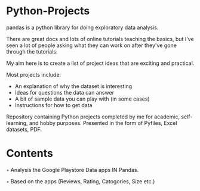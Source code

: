 # Python-Projects


pandas is a python library for doing exploratory data analysis.

There are great docs and lots of online tutorials teaching the basics, but I've seen a lot of people asking what they can work on after they've gone through the tutorials.

My aim here is to create a list of project ideas that are exciting and practical.

Most projects include:

- An explanation of why the dataset is interesting
- Ideas for questions the data can answer
- A bit of sample data you can play with (in some cases)
- Instructions for how to get data

Repository containing Python projects completed by me for academic, self-learning, and hobby purposes. Presented in the form of Pyfiles, Excel datasets, PDF.

# Contents
◦ Analysis the Google Playstore Data apps IN Pandas.

◦ Based on the apps (Reviews, Rating, Catogories, Size etc.)

